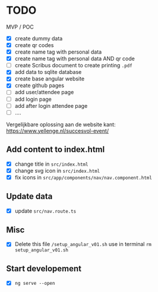 # TODO

MVP / POC

- [x] create dummy data
- [x] create qr codes
- [x] create name tag with personal data
- [x] create name tag with personal data AND qr code
- [ ] create Scribus document to create printing `.pdf`
- [x] add data to sqlite database
- [x] create base angular website
- [x] create github pages
- [ ] add user/attendee page
- [ ] add login page
- [ ] add after login attendee page
- [ ] ....

Vergelijkbare oplossing aan de website kant: https://www.yellenge.nl/succesvol-event/

## Add content to index.html

- [x] change title in `src/index.html`
- [x] change svg icon in `src/index.html`
- [x] fix icons in `src/app/components/nav/nav.component.html`

## Update data

- [x] update `src/nav.route.ts`

## Misc

- [x] Delete this file `/setup_angular_v01.sh` use in terminal `rm setup_angular_v01.sh`

## Start developement

- [x] `ng serve --open`

